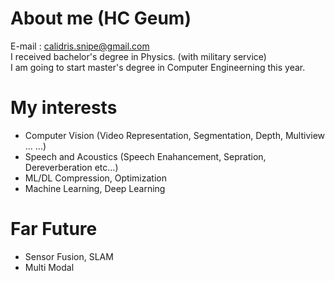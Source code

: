 # About me (HC Geum)
E-mail : calidris.snipe@gmail.com  
I received bachelor's degree in Physics. (with military service)  
I am going to start master's degree in Computer Engineerning this year.  
# My interests
- Computer Vision (Video Representation, Segmentation, Depth, Multiview ... ...)
- Speech and Acoustics (Speech Enahancement, Sepration, Dereverberation etc...)
- ML/DL Compression, Optimization
- Machine Learning, Deep Learning
# Far Future  
- Sensor Fusion, SLAM
- Multi Modal  

